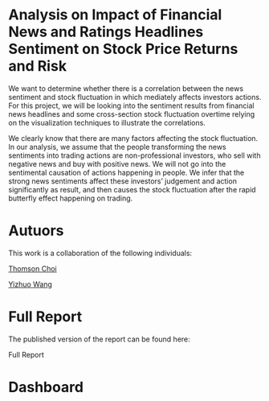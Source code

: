 # Analysis on Impact of Financial News and Ratings Headlines Sentiment on Stock Price Returns and Risk

We want to determine whether there is a correlation between the news sentiment and stock fluctuation in which mediately affects investors actions. For this project, we will be looking into the sentiment results from financial news headlines and some cross-section stock fluctuation overtime relying on the visualization techniques to illustrate the correlations.

We clearly know that there are many factors affecting the stock fluctuation. In our analysis, we assume that the people transforming the news sentiments into trading actions are non-professional investors, who sell with negative news and buy with positive news. We will not go into the sentimental causation of actions happening in people. We infer that the strong news sentiments affect these investors’ judgement and action significantly as result, and then causes the stock fluctuation after the rapid butterfly effect happening on trading.


# Autuors
This work is a collaboration of the following individuals:

[Thomson Choi](https://github.com/tmsnc)

[Yizhuo Wang](https://github.com/icedcoke0)

# Full Report
The published version of the report can be found here:

Full Report

# Dashboard
